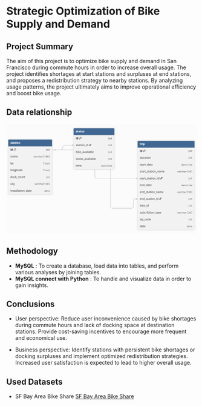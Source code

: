 # Strategic Optimization of Bike Supply and Demand

## Project Summary
The aim of this project is to optimize bike supply and demand in San Francisco during commute hours in order to increase overall usage.
The project identifies shortages at start stations and surpluses at end stations, and proposes a redistribution strategy to nearby stations.
By analyzing usage patterns, the project ultimately aims to improve operational efficiency and boost bike usage.

## Data relationship
![test](assets/DBdiagram.png)


## Methodology 
- **MySQL** : To create a database, load data into tables, and perform various analyses by joining tables.
- **MySQL connect with Python** : To handle and visualize data in order to gain insights.


## Conclusions
- User perspective: Reduce user inconvenience caused by bike shortages during commute hours and lack of docking space at destination stations. Provide cost-saving incentives to encourage more frequent and economical use.

- Business perspective: Identify stations with persistent bike shortages or docking surpluses and implement optimized redistribution strategies. Increased user satisfaction is expected to lead to higher overall usage.


## Used Datasets
- SF Bay Area Bike Share [SF Bay Area Bike Share](https://www.kaggle.com/datasets/benhamner/sf-bay-area-bike-share/data)
